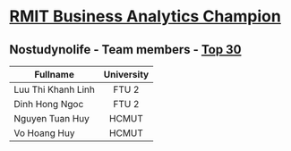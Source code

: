 # [RMIT Business Analytics Champion](https://www.facebook.com/RBAChampion)

## Nostudynolife - Team members - [Top 30](https://www.facebook.com/share/p/Co9LfYDv5WZWRmGu/)
| Fullname           | University |
|--------------------|:----------:|
| Luu Thi Khanh Linh | FTU 2      |
| Dinh Hong Ngoc     | FTU 2      |
| Nguyen Tuan Huy    | HCMUT      |
| Vo Hoang Huy       | HCMUT      |